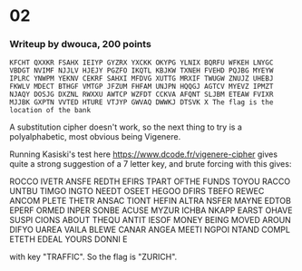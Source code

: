 # 02

### Writeup by dwouca, 200 points

`KFCHT QXXKR FSAHX IEIYP GYZRX
YXCKK OKYPG YLNIX BQRFU WFKEH
LNYGC VBDGT NVIMF NJJLV HJEJY
PGZFO IKQTL KBJKW TXNEH FVEHD
PQJBG MYEYW IPLRC YNWPM YEKNV
CEKRF SAHXI MFDVG XUTTG MRXIF
TWUGW ZNUJZ UHEBJ FKWLV MDECT
BTHGF VMTGP JFZUM FHFAM UNJPN
HQQGJ AGTCV MYEVZ IPMZT NJAQY
DOSJG DXZNL RWXXU AWTCP WZFDT
CCKVA AFQNT SLJBM ETEAW FVIXR
MJJBK GXPTN VVTED HTURE VTJYP
GWVAQ DWWKJ DTSVK X
The flag is the location of the bank`

A substitution cipher doesn't work, so the next thing to try is a polyalphabetic, most obvious being Vigenere. 

Running Kasiski's test here https://www.dcode.fr/vigenere-cipher gives quite a strong suggestion of a 7 letter key, and brute forcing with this gives:

ROCCO IVETR ANSFE REDTH EFIRS
TPART OFTHE FUNDS TOYOU RACCO
UNTBU TIMGO INGTO NEEDT OSEET
HEGOO DFIRS TBEFO REWEC ANCOM
PLETE THETR ANSAC TIONT HEFIN
ALTRA NSFER MAYNE EDTOB EPERF
ORMED INPER SONBE ACUSE MYZUR
ICHBA NKAPP EARST OHAVE SUSPI
CIONS ABOUT THEQU ANTIT IESOF
MONEY BEING MOVED AROUN DIFYO
UAREA VAILA BLEWE CANAR ANGEA
MEETI NGPOI NTAND COMPL ETETH
EDEAL YOURS DONNI E

with key "TRAFFIC". So the flag is "ZURICH".
